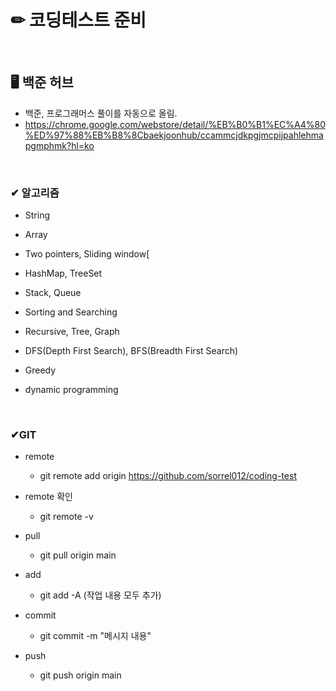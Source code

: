 # ✏ 코딩테스트 준비

<br/>

## 🖥 백준 허브 
- 백준, 프로그래머스 풀이를 자동으로 올림.
- https://chrome.google.com/webstore/detail/%EB%B0%B1%EC%A4%80%ED%97%88%EB%B8%8Cbaekjoonhub/ccammcjdkpgjmcpijpahlehmapgmphmk?hl=ko

<br/>

### ✔ 알고리즘
- String

- Array

- Two pointers, Sliding window[

- HashMap, TreeSet 

- Stack, Queue

- Sorting and Searching

- Recursive, Tree, Graph

- DFS(Depth First Search), BFS(Breadth First Search)

- Greedy

- dynamic programming

<br/>

### ✔GIT
- remote
  - git remote add origin https://github.com/sorrel012/coding-test

- remote 확인
  - git remote -v
  
- pull  
  - git pull origin main  
  
- add
  - git add -A (작업 내용 모두 추가)
  
- commit
  - git commit -m "메시지 내용"
  
- push
  - git push origin main
